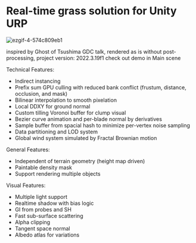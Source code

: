# Real-time grass solution for Unity URP
![ezgif-4-574c809eb1](https://github.com/user-attachments/assets/3569d505-2e2f-4ced-84ac-995e12a74288)

inspired by Ghost of Tsushima GDC talk, rendered as is without post-processing, project version: 2022.3.19f1
check out demo in Main scene

Technical Features:
- Indirect instancing
- Prefix sum GPU culling with reduced bank conflict (frustum, distance, occlusion, and mask)
- Bilinear interpolation to smooth pixelation
- Local DDXY for ground normal
- Custom tilling Voronoi buffer for clump visual
- Bezier curve animation and per-blade normal by derivatives
- Sample buffer from spacial hash to minimize per-vertex noise sampling
- Data partitioning and LOD system
- Global wind system simulated by Fractal Brownian motion 
  
General Features:
- Independent of terrain geometry (height map driven)
- Paintable density mask
- Support rendering multiple objects

Visual Features:
- Multiple light support
- Realtime shadow with bias logic
- GI from probes and SH
- Fast sub-surface scattering 
- Alpha clipping
- Tangent space normal
- Albedo atlas for variations


